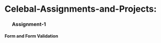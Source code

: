 # Celebal-Assignments-and-Projects:
<ul><h3> Assignment-1 </h3></ul>
<h4>Form and Form Validation</h4>
